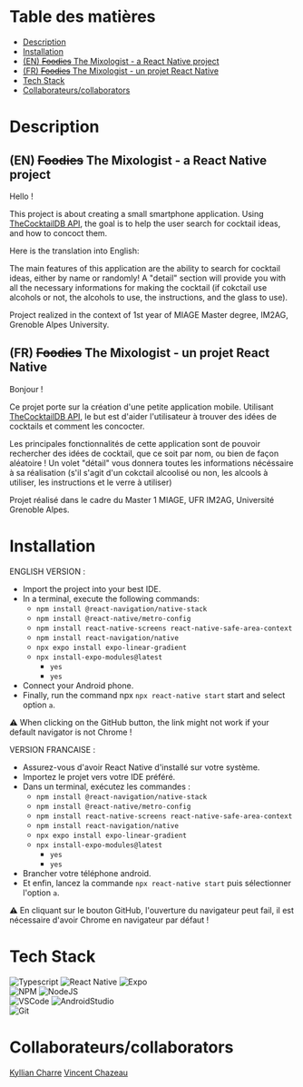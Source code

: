 # Table des matières
- [Description](#description)
- [Installation](#installation)
- [(EN) ~~Foodies~~ The Mixologist - a React Native project](#(EN)_~~Foodies~~_the_mixologist_-_a_react_native_project)
- [(FR) ~~Foodies~~ The Mixologist - un projet React Native](#(FR)_~~Foodies~~_the_mixologist_-_un_projet_react_native)
- [Tech Stack](#tech_Stack)
- [Collaborateurs/collaborators](#collaborateurs/collaborators)


# Description
## (EN) ~~Foodies~~ The Mixologist - a React Native project

Hello !

This project is about creating a small smartphone application.
Using [TheCocktailDB API](https://www.thecocktaildb.com/api.php), the goal is to help the user search for cocktail ideas, and how to concoct them.

Here is the translation into English:

The main features of this application are the ability to search for cocktail ideas, either by name or randomly! 
A "detail" section will provide you with all the necessary informations for making the cocktail (if cokctail use alcohols or not, the alcohols to use, the instructions, and the glass to use).

Project realized in the context of 1st year of MIAGE Master degree, IM2AG, Grenoble Alpes University.

## (FR) ~~Foodies~~ The Mixologist - un projet React Native

Bonjour ! 

Ce projet porte sur  la création d'une petite application mobile.
Utilisant [TheCocktailDB API](https://www.thecocktaildb.com/api.php), le but est d'aider l'utilisateur à trouver des idées de cocktails et comment les concocter.

Les principales fonctionnalités de cette application sont de pouvoir rechercher des idées de cocktail, que ce soit par nom, ou bien de façon aléatoire !
Un volet "détail" vous donnera toutes les informations nécéssaire à sa réalisation (s'il s'agit d'un cokctail alcoolisé ou non, les alcools à utiliser, les instructions et le verre à utiliser)

Projet réalisé dans le cadre du Master 1 MIAGE, UFR IM2AG, Université Grenoble Alpes.

# Installation


ENGLISH VERSION : 


- Import the project into your best IDE.
- In a terminal, execute the following commands:
  - `npm install @react-navigation/native-stack`
  - `npm install @react-native/metro-config`
  - `npm install react-native-screens react-native-safe-area-context`
  - `npm install react-navigation/native`
  - `npx expo install expo-linear-gradient`
  - `npx install-expo-modules@latest`
    - `yes`
    - `yes`
- Connect your Android phone.
- Finally, run the command npx `npx react-native start` start and select option `a`.

:warning: When clicking on the GitHub button, the link might not work if your default navigator is not Chrome !

VERSION FRANCAISE : 


- Assurez-vous d'avoir React Native d'installé sur votre système.
- Importez le projet vers votre IDE préféré.
- Dans un terminal, exécutez les commandes : 
  - `npm install @react-navigation/native-stack`
  - `npm install @react-native/metro-config`
  - `npm install react-native-screens react-native-safe-area-context`
  - `npm install react-navigation/native`
  - `npx expo install expo-linear-gradient`
  - `npx install-expo-modules@latest`
    - `yes`
    - `yes`
- Brancher votre téléphone android.
- Et enfin, lancez la commande `npx react-native start` puis sélectionner l'option `a`.

:warning: En cliquant sur le bouton GitHub, l'ouverture du navigateur peut fail, il est nécessaire d'avoir Chrome en navigateur par défaut !

# Tech Stack

![Typescript](https://img.shields.io/badge/Typescript-007acc?style=for-the-badge&labelColor=black&logo=typescript&logoColor=007acc)
![React Native](https://img.shields.io/badge/React_Native-20232A?style=for-the-badge&logo=react&logoColor=61DAFB) 
![Expo](https://img.shields.io/badge/expo-1C1E24?style=for-the-badge&logo=expo&logoColor=#D04A37)<br/>
![NPM](https://img.shields.io/badge/NPM-%23CB3837.svg?style=for-the-badge&logo=npm&logoColor=white)
![NodeJS](https://camo.githubusercontent.com/87046a37caa74d9da1cfa8c337e9cc12d92c99fd826f623ab33b8df77abc8764/68747470733a2f2f696d672e736869656c64732e696f2f62616467652f2d4e6f64656a732d3343383733413f7374796c653d666f722d7468652d6261646765266c6162656c436f6c6f723d626c61636b266c6f676f3d6e6f64652e6a73266c6f676f436f6c6f723d334338373341)<br/>
![VSCode](https://img.shields.io/badge/Visual_Studio-0078d7?style=for-the-badge&logo=visual%20studio&logoColor=white)
![AndroidStudio](https://img.shields.io/badge/Android_Studio-3DDC84?style=for-the-badge&logo=android-studio&logoColor=white) <br/>
![Git](https://img.shields.io/badge/Git-F05032?style=for-the-badge&logo=git&logoColor=white)

# Collaborateurs/collaborators

[Kyllian Charre](https://github.com/l3miage-charrek)
[Vincent Chazeau](https://github.com/chazeauv)
